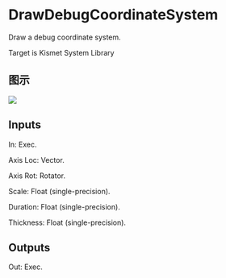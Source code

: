 # DrawDebugCoordinateSystem

Draw a debug coordinate system.

Target is Kismet System Library

## 图示

![]($-20221218-20360699.png)

## Inputs

In: Exec.

Axis Loc: Vector.

Axis Rot: Rotator.

Scale: Float (single-precision).

Duration: Float (single-precision).

Thickness: Float (single-precision).  

## Outputs

Out: Exec.

